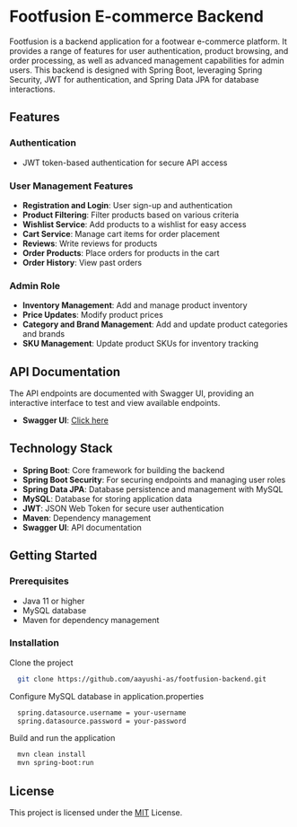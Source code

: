 # Footfusion E-commerce Backend

Footfusion is a backend application for a footwear e-commerce platform. It provides a range of features for user authentication, product browsing, and order processing, as well as advanced management capabilities for admin users. This backend is designed with Spring Boot, leveraging Spring Security, JWT for authentication, and Spring Data JPA for database interactions.

## Features

### Authentication
- JWT token-based authentication for secure API access

### User Management Features
- **Registration and Login**: User sign-up and authentication
- **Product Filtering**: Filter products based on various criteria
- **Wishlist Service**: Add products to a wishlist for easy access
- **Cart Service**: Manage cart items for order placement
- **Reviews**: Write reviews for products
- **Order Products**: Place orders for products in the cart
- **Order History**: View past orders

### Admin Role
- **Inventory Management**: Add and manage product inventory
- **Price Updates**: Modify product prices
- **Category and Brand Management**: Add and update product categories and brands
- **SKU Management**: Update product SKUs for inventory tracking

## API Documentation
The API endpoints are documented with Swagger UI, providing an interactive interface to test and view available endpoints. 
- **Swagger UI**: [Click here](https://aayushi-as.github.io/footfusion-backend/) 

## Technology Stack

- **Spring Boot**: Core framework for building the backend
- **Spring Boot Security**: For securing endpoints and managing user roles
- **Spring Data JPA**: Database persistence and management with MySQL
- **MySQL**: Database for storing application data
- **JWT**: JSON Web Token for secure user authentication
- **Maven**: Dependency management
- **Swagger UI**: API documentation

## Getting Started

### Prerequisites
- Java 11 or higher
- MySQL database
- Maven for dependency management

### Installation
Clone the project

```bash
  git clone https://github.com/aayushi-as/footfusion-backend.git
```

Configure MySQL database in application.properties
```bash
  spring.datasource.username = your-username
  spring.datasource.password = your-password
```

Build and run the application

```bash
  mvn clean install
  mvn spring-boot:run
```


## License
This project is licensed under the [MIT](https://github.com/aayushi-as/footfusion-backend?tab=MIT-1-ov-file) License.

